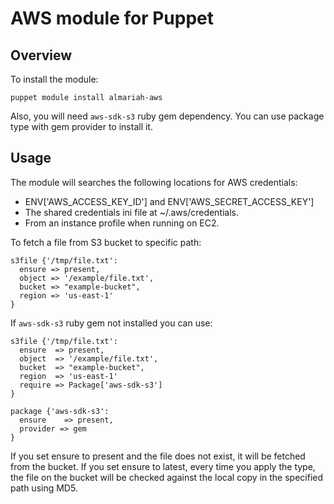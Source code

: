 # AWS module for Puppet

## Overview

To install the module:
```
puppet module install almariah-aws
```

Also, you will need `aws-sdk-s3` ruby gem dependency. You can use package type with gem provider to install it.

## Usage

The module will searches the following locations for AWS credentials:

* ENV['AWS_ACCESS_KEY_ID'] and ENV['AWS_SECRET_ACCESS_KEY']
* The shared credentials ini file at ~/.aws/credentials.
* From an instance profile when running on EC2.

To fetch a file from S3 bucket to specific path:

```puppet
s3file {'/tmp/file.txt':
  ensure => present,
  object => '/example/file.txt',
  bucket => "example-bucket",
  region => 'us-east-1'
}
```

If `aws-sdk-s3` ruby gem not installed you can use:

```puppet
s3file {'/tmp/file.txt':
  ensure  => present,
  object  => '/example/file.txt',
  bucket  => "example-bucket",
  region  => 'us-east-1'
  require => Package['aws-sdk-s3']
}

package {'aws-sdk-s3':
  ensure    => present,
  provider => gem
}
```

If you set ensure to present and the file does not exist, it will be fetched from the bucket. If you set ensure to latest, every time you apply the type, the file on the bucket will be checked against the local copy in the specified path using MD5.
